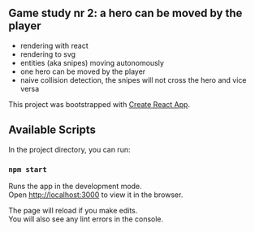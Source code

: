 
## Game study nr 2: a hero can be moved by the player ##

 - rendering with react
 - rendering to svg
 - entities (aka snipes) moving autonomously
 - one hero can be moved by the player
 - naive collision detection, the snipes will not cross the hero and vice versa

This project was bootstrapped with [Create React App](https://github.com/facebook/create-react-app).

## Available Scripts

In the project directory, you can run:

### `npm start`

Runs the app in the development mode.<br>
Open [http://localhost:3000](http://localhost:3000) to view it in the browser.

The page will reload if you make edits.<br>
You will also see any lint errors in the console.


